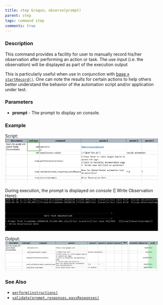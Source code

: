 ```yaml
---
title: step &raquo; observe(prompt)
parent: step
tags: command step
comments: true
---
```



### Description
This command provides a facility for user to manually record his/her observation after performing an action or task. 
The use input (i.e. the observation) will be displayed as part of the execution output

This is particularly useful when use in conjunction with [base &raquo; `startRecord()`](../base/startRecording()). One
can note the results for certain actions to help others better understand the behavior of the automation script and/or 
application under test.


### Parameters
- **prompt** \- The prompt to display on console.


### Example
Script:<br/>
![](image/observe(prompt)_02.png)

During execution, the prompt is displayed on console (\| Write Observation Here):<br/> 
![](image/observe(prompt)_01.png)

Output:<br/>
![](image/observe(prompt)_03.png)


### See Also
- [`perform(instructions)`](perform(instructions).html )
- [`validate(prompt,responses,passResponses)`](validate(prompt,responses,passResponses).html)
